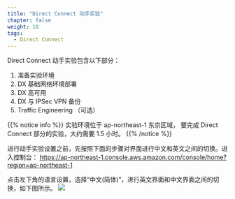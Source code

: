 ```yaml
---
title: "Direct Connect 动手实验"
chapter: false
weight: 10
tags:
  - Direct Connect
---
```



Direct Connect 动手实验包含以下部分：

1. 准备实验环境
2. DX 基础网络环境部署
3. DX 高可用
4. DX 与 IPSec VPN 备份
5. Traffic Engineering （可选）

{{% notice info %}}
实验环境位于 ap-northeast-1 东京区域， 要完成 Direct Connect 部分的实验，大约需要 1.5 小时。
{{% /notice  %}}

进行动手实验设置之前，先按照下面的步骤对界面进行中文和英文之间的切换。进入控制台：
https://ap-northeast-1.console.aws.amazon.com/console/home?region=ap-northeast-1

点击左下角的语言设置，选择“中文(简体)”，进行英文界面和中文界面之间的切换，如下图所示。
![](/images/beginner_switch_chinese_english.png)


